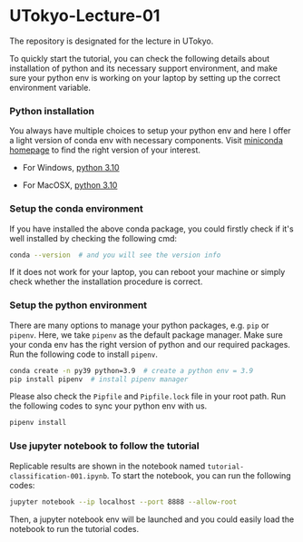 # UTokyo-Lecture-01

The repository is designated for the lecture in UTokyo.

To quickly start the tutorial, you can check the following details about installation of python and its necessary 
support environment, and make sure your python env is working on your laptop by setting up the correct environment variable. 

### Python installation 

You always have multiple choices to setup your python env and here I offer a light version of conda env with necessary 
components. Visit [miniconda homepage](https://docs.conda.io/en/latest/miniconda.html)
 to find the right version of your interest. 

- For Windows, [python 3.10](https://repo.anaconda.com/miniconda/Miniconda3-latest-Windows-x86_64.exe)

- For MacOSX, [python 3.10](https://repo.anaconda.com/miniconda/Miniconda3-latest-MacOSX-x86_64.sh)

### Setup the conda environment

If you have installed the above conda package, you could firstly check if it's well installed by checking the following cmd:

```bash
conda --version  # and you will see the version info
```

If it does not work for your laptop, you can reboot your machine or simply check whether the installation procedure is correct. 

### Setup the python environment

There are many options to manage your python packages, e.g. `pip` or `pipenv`. Here, we take `pipenv` as the default package manager. 
Make sure your conda env has the right version of python and our required packages. Run the following code to install `pipenv`. 

```bash
conda create -n py39 python=3.9  # create a python env = 3.9
pip install pipenv  # install pipenv manager
```

Please also check the `Pipfile` and `Pipfile.lock` 
file in your root path. Run the following codes to sync your python env with us. 

```bash
pipenv install
```

### Use jupyter notebook to follow the tutorial

Replicable results are shown in the notebook named `tutorial-classification-001.ipynb`. 
To start the notebook, you can run the following codes:

```bash
jupyter notebook --ip localhost --port 8888 --allow-root
```

Then, a jupyter notebook env will be launched and you could easily load the notebook to run the tutorial codes. 

